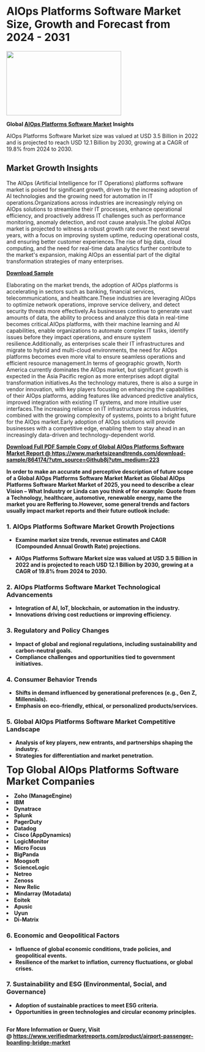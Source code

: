 <H1>AIOps Platforms Software Market Size, Growth and Forecast from 2024 - 2031</H1><img class="aligncenter size-medium wp-image-584254" src="https://thirdeyenews.in/wp-content/uploads/2024/09/Global-Market-Research-300x168.jpeg" alt="" width="300" height="168" /><p><strong>Global&nbsp;<a href="https://www.marketsizeandtrends.com/download-sample/864174/?utm_source=Github8j?utm_medium=223">AIOps Platforms Software Market</a> Insights</strong></p><p>AIOps Platforms Software Market size was valued at USD 3.5 Billion in 2022 and is projected to reach USD 12.1 Billion by 2030, growing at a CAGR of 19.8% from 2024 to 2030.</p><p><h2>Market Growth Insights</h2> <p>The AIOps (Artificial Intelligence for IT Operations) platforms software market is poised for significant growth, driven by the increasing adoption of AI technologies and the growing need for automation in IT operations.Organizations across industries are increasingly relying on AIOps solutions to streamline their IT processes, enhance operational efficiency, and proactively address IT challenges such as performance monitoring, anomaly detection, and root cause analysis.The global AIOps market is projected to witness a robust growth rate over the next several years, with a focus on improving system uptime, reducing operational costs, and ensuring better customer experiences.The rise of big data, cloud computing, and the need for real-time data analytics further contribute to the market's expansion, making AIOps an essential part of the digital transformation strategies of many enterprises.</p> <p><strong><a href="#">Download Sample</a></strong></p> <p>Elaborating on the market trends, the adoption of AIOps platforms is accelerating in sectors such as banking, financial services, telecommunications, and healthcare.These industries are leveraging AIOps to optimize network operations, improve service delivery, and detect security threats more effectively.As businesses continue to generate vast amounts of data, the ability to process and analyze this data in real-time becomes critical.AIOps platforms, with their machine learning and AI capabilities, enable organizations to automate complex IT tasks, identify issues before they impact operations, and ensure system resilience.Additionally, as enterprises scale their IT infrastructures and migrate to hybrid and multi-cloud environments, the need for AIOps platforms becomes even more vital to ensure seamless operations and efficient resource management.In terms of geographic growth, North America currently dominates the AIOps market, but significant growth is expected in the Asia Pacific region as more enterprises adopt digital transformation initiatives.As the technology matures, there is also a surge in vendor innovation, with key players focusing on enhancing the capabilities of their AIOps platforms, adding features like advanced predictive analytics, improved integration with existing IT systems, and more intuitive user interfaces.The increasing reliance on IT infrastructure across industries, combined with the growing complexity of systems, points to a bright future for the AIOps market.Early adoption of AIOps solutions will provide businesses with a competitive edge, enabling them to stay ahead in an increasingly data-driven and technology-dependent world.</p> <p><strong><a href="#"></p><p><span class=""><strong>Download Full PDF Sample Copy of Global AIOps Platforms Software Market Report</strong> @ <a href="https://www.marketsizeandtrends.com/download-sample/864174/?utm_source=Github8j?utm_medium=223" target="_blank">https://www.marketsizeandtrends.com/download-sample/864174/?utm_source=Github8j?utm_medium=223</a></span></p><p>In order to make an accurate and perceptive description of future scope of a Global&nbsp;AIOps Platforms Software Market Market as Global&nbsp;AIOps Platforms Software Market Market of 2025, you need to describe a clear Vision &ndash; What Industry or Linda can you think of for example: Quote from a Technology, healthcare, automotive, renewable energy, name the market you are Reffering to.However, some general trends and factors usually impact market reports and their future outlook include:</p><h3>1.&nbsp;<strong>AIOps Platforms Software Market Growth Projections</strong></h3><ul><li>Examine market size trends, revenue estimates and CAGR (Compounded Annual Growth Rate) projections.</li><li><p>AIOps Platforms Software Market size was valued at USD 3.5 Billion in 2022 and is projected to reach USD 12.1 Billion by 2030, growing at a CAGR of 19.8% from 2024 to 2030.</p></li></ul><h3>2.&nbsp;<strong>AIOps Platforms Software Market Technological Advancements</strong></h3><ul><li>Integration of AI, IoT, blockchain, or automation in the industry.</li><li>Innovations driving cost reductions or improving efficiency.</li></ul><h3>3.&nbsp;<strong>Regulatory and Policy Changes</strong></h3><ul><li>Impact of global and regional regulations, including sustainability and carbon-neutral goals.</li><li>Compliance challenges and opportunities tied to government initiatives.</li></ul><h3>4.&nbsp;<strong>Consumer Behavior Trends</strong></h3><ul><li>Shifts in demand influenced by generational preferences (e.g., Gen Z, Millennials).</li><li>Emphasis on eco-friendly, ethical, or personalized products/services.</li></ul><h3>5.&nbsp;<strong>Global AIOps Platforms Software Market Competitive Landscape</strong></h3><ul><li>Analysis of key players, new entrants, and partnerships shaping the industry.</li><li>Strategies for differentiation and market penetration.</li></ul><p data-pm-slice="1 1 []"><span style="color: inherit; font-family: inherit; font-size: 25px;">Top Global AIOps Platforms Software Market Companies</span></p><div class="" data-test-id=""><p><li>Zoho (ManageEngine)</li><li> IBM</li><li> Dynatrace</li><li> Splunk</li><li> PagerDuty</li><li> Datadog</li><li> Cisco (AppDynamics)</li><li> LogicMonitor</li><li> Micro Focus</li><li> BigPanda</li><li> Moogsoft</li><li> ScienceLogic</li><li> Netreo</li><li> Zenoss</li><li> New Relic</li><li> Mindarray (Motadata)</li><li> Eoitek</li><li> Apusic</li><li> Uyun</li><li> Di-Matrix</li></p></div><h3>6.&nbsp;<strong>Economic and Geopolitical Factors</strong></h3><ul><li>Influence of global economic conditions, trade policies, and geopolitical events.</li><li>Resilience of the market to inflation, currency fluctuations, or global crises.</li></ul><h3>7.&nbsp;<strong>Sustainability and ESG (Environmental, Social, and Governance)</strong></h3><ul><li>Adoption of sustainable practices to meet ESG criteria.</li><li>Opportunities in green technologies and circular economy principles.</li></ul><h2><strong style="font-size: 14px;">For More Information or Query, Visit @&nbsp;</strong><a style="background-color: #ffffff; font-size: 14px;" href="https://www.marketsizeandtrends.com/report/aiops-platforms-software-market/" target="_blank">https://www.verifiedmarketreports.com/product/airport-passenger-boarding-bridge-market</a></h2>